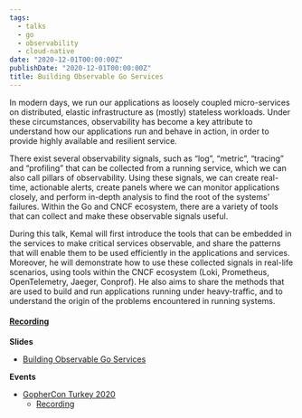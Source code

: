 ```yaml
---
tags:
  - talks
  - go
  - observability
  - cloud-native
date: "2020-12-01T00:00:00Z"
publishDate: "2020-12-01T00:00:00Z"
title: Building Observable Go Services
---
```


In modern days, we run our applications as loosely coupled micro-services on distributed, elastic infrastructure as (mostly) stateless workloads. Under these circumstances, observability has become a key attribute to understand how our applications run and behave in action, in order to provide highly available and resilient service.

There exist several observability signals, such as “log”, “metric”, “tracing” and “profiling” that can be collected from a running service, which we can also call pillars of observability. Using these signals, we can create real-time, actionable alerts, create panels where we can monitor applications closely, and perform in-depth analysis to find the root of the systems’ failures. Within the Go and CNCF ecosystem, there are a variety of tools that can collect and make these observable signals useful.

During this talk, Kemal will first introduce the tools that can be embedded in the services to make critical services observable, and share the patterns that will enable them to be used efficiently in the applications and services. Moreover,  he will demonstrate how to use these collected signals in real-life scenarios, using tools within the CNCF ecosystem (Loki, Prometheus, OpenTelemetry, Jaeger, Conprof). He also aims to share the methods that are used to build and run applications running under heavy-traffic, and to understand the origin of the problems encountered in running systems.


#### [Recording](https://www.youtube.com/watch?v=xkLyM1Gnaus)

**Slides**
* [Building Observable Go Services](https://github.com/kakkoyun/building-observable-go-services)

**Events**
* [GopherCon Turkey 2020](https://gophercon.ist/en)
  * [Recording](https://www.youtube.com/watch?v=xkLyM1Gnaus)